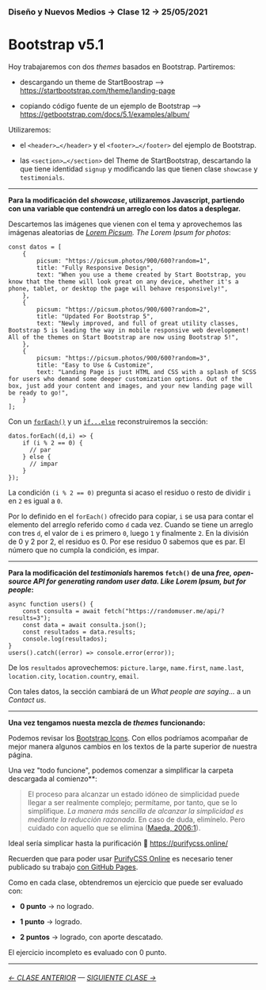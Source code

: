 ### Diseño y Nuevos Medios → Clase 12 → 25/05/2021

# Bootstrap v5.1

Hoy trabajaremos con dos *themes* basados en Bootstrap. Partiremos:

- descargando un theme de StartBoostrap --> https://startbootstrap.com/theme/landing-page

- copiando código fuente de un ejemplo de Bootstrap --> https://getbootstrap.com/docs/5.1/examples/album/

Utilizaremos:

- el `<header>…</header>` y el `<footer>…</footer>` del ejemplo de Bootstrap.

- las `<section>…</section>` del Theme de StartBootstrap, descartando la que tiene identidad `signup` y modificando las que tienen clase `showcase` y `testimonials`.

- - - - - - - 

**Para la modificación del *showcase*, utilizaremos Javascript, partiendo con una variable que contendrá un arreglo con los datos a desplegar.**

Descartemos las imágenes que vienen con el tema y aprovechemos las imágenas aleatorias de *[Lorem Picsum](https://picsum.photos/). The Lorem Ipsum for photos*:

```
const datos = [
    {
        picsum: "https://picsum.photos/900/600?random=1",
        title: "Fully Responsive Design",
        text: "When you use a theme created by Start Bootstrap, you know that the theme will look great on any device, whether it's a phone, tablet, or desktop the page will behave responsively!",
    },
    {
        picsum: "https://picsum.photos/900/600?random=2",
        title: "Updated For Bootstrap 5",
        text: "Newly improved, and full of great utility classes, Bootstrap 5 is leading the way in mobile responsive web development! All of the themes on Start Bootstrap are now using Bootstrap 5!",
    },
    {
        picsum: "https://picsum.photos/900/600?random=3",
        title: "Easy to Use & Customize",
        text: "Landing Page is just HTML and CSS with a splash of SCSS for users who demand some deeper customization options. Out of the box, just add your content and images, and your new landing page will be ready to go!",
    }
];

```

Con un [`forEach()`](https://developer.mozilla.org/es/docs/Web/JavaScript/Reference/Global_Objects/Array/forEach) y un [`if...else`](https://developer.mozilla.org/es/docs/Web/JavaScript/Reference/Statements/if...else) reconstruiremos la sección:

```
datos.forEach((d,i) => {
    if (i % 2 == 0) {
      // par
    } else {
      // impar
    }
});
```

La condición `(i % 2 == 0)` pregunta si acaso el residuo o resto de dividir `i` en `2` es igual a `0`. 

Por lo definido en el `forEach()` ofrecido para copiar, `i` se usa para contar el elemento del arreglo referido como `d` cada vez. Cuando se tiene un arreglo con tres `d`, el valor de `i` es primero `0`, luego `1` y finalmente `2`. En la división de 0 y 2 por 2, el residuo es 0. Por ese residuo 0 sabemos que es par. El número que no cumpla la condición, es impar.

- - - - - - - 

**Para la modificación del *testimonials* haremos `fetch()` de una *free, open-source API for generating random user data. Like Lorem Ipsum, but for people*:**

```
async function users() {
    const consulta = await fetch("https://randomuser.me/api/?results=3");
    const data = await consulta.json();
    const resultados = data.results;
    console.log(resultados);
}
users().catch((error) => console.error(error));
```
De los `resultados` aprovechemos: `picture.large`, `name.first`, `name.last`, `location.city`, `location.country`, `email`. 

Con tales datos, la sección cambiará de un *What people are saying...* a un *Contact us*.

- - - - - - - 

**Una vez tengamos nuesta mezcla de *themes* funcionando:**

Podemos revisar los [Bootstrap Icons](https://icons.getbootstrap.com/). Con ellos podríamos acompañar de mejor manera algunos cambios en los textos de la parte superior de nuestra página.

Una vez "todo funcione", podemos comenzar a simplificar la carpeta descargada al comienzo**: 

> El proceso para alcanzar un estado idóneo de simplicidad puede llegar a ser realmente complejo; permítame, por tanto, que se lo simplifique. *La manera más sencilla de alcanzar la simplicidad es mediante la reducción razonada*. En caso de duda, elimínelo. Pero cuidado con aquello que se elimina ([Maeda, 2006:1](https://es.cl1lib.org/book/837058/6200d6)).

Ideal sería simplicar hasta la purificación :pray: https://purifycss.online/

Recuerden que para poder usar [PurifyCSS Online](https://purifycss.online/) es necesario tener publicado su trabajo [con GitHub Pages](https://docs.github.com/es/free-pro-team@latest/github/working-with-github-pages/configuring-a-publishing-source-for-your-github-pages-site).

Como en cada clase, obtendremos un ejercicio que puede ser evaluado con:

- **0 punto** → no logrado.

- **1 punto** → logrado.

- **2 puntos** → logrado, con aporte descatado.

El ejercicio incompleto es evaluado con 0 punto.

- - - - - - - 

###### [← CLASE ANTERIOR](https://github.com/profesorfaco/dno037-2022/tree/main/clase-11) — [SIGUIENTE CLASE →](https://github.com/profesorfaco/dno037-2022/tree/main/clase-13)
